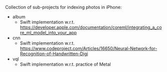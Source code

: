 Collection of sub-projects for indexing photos in iPhone:
* album
  * Swift implementation w.r.t. https://developer.apple.com/documentation/coreml/integrating_a_core_ml_model_into_your_app
* cnn
  * Swift implementation w.r.t. https://www.codeproject.com/Articles/16650/Neural-Network-for-Recognition-of-Handwritten-Digi
* vql
  * Swift implementation w.r.t. practice of Metal
